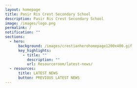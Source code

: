 ```yaml
---
layout: homepage
title: Pasir Ris Crest Secondary School
description: Pasir Ris Crest Secondary School
image: /images/logo.png
permalink: /
notification: ""
sections:
  - hero:
      background: /images/crestianherohomepage1200x400.gif
      key_highlights:
        - title: ""
          description: ""
          url: Resourceroom/latest-news/
  - resources:
      title: LATEST NEWS
      button: PREVIOUS LATEST NEWS
---
```

